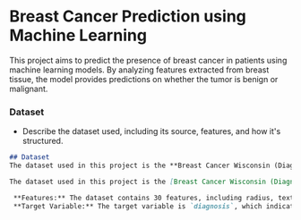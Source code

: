 # Breast Cancer Prediction using Machine Learning

This project aims to predict the presence of breast cancer in patients using machine learning models. 
By analyzing features extracted from breast tissue, the model provides predictions on whether the tumor is benign or malignant.

###  **Dataset**
- Describe the dataset used, including its source, features, and how it's structured.

```markdown
## Dataset
The dataset used in this project is the **Breast Cancer Wisconsin (Diagonostic) Data Set downloaded from kaggle.com

The dataset used in this project is the [Breast Cancer Wisconsin (Diagnostic) Data Set] downloaded from kaggle.com

 **Features:** The dataset contains 30 features, including radius, texture, perimeter, area, and smoothness of the cell nuclei.
 **Target Variable:** The target variable is `diagnosis`, which indicates whether the tumor is benign (B) or malignant (M).

